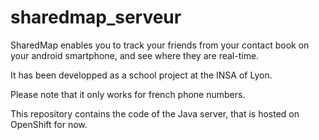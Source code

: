 # sharedmap_serveur

SharedMap enables you to track your friends from your contact book on your android smartphone, and see where they are real-time. 

It has been developped as a school project at the INSA of Lyon.

Please note that it only works for french phone numbers.

This repository contains the code of the Java server, that is hosted on OpenShift for now.